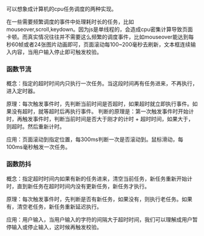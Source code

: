 可以想象成计算机的cpu任务调度的两种实现。

在一些需要频繁调度的事件中处理耗时长的任务，比如mouseover,scroll,keydown。因为js是单线程的，会造成cpu密集计算导致页面卡顿。而真实情况往往并不需要这么频繁的调度事件，比如mouseover能达到每秒60帧或者24张图片动画即可，页面滚动每100~200毫秒去刷新，文本框连续输入内容，当用户输入停止即可触发校验。

### 函数节流

概念：指定的超时时间内只执行一次任务。当这段时间再有任务进来，不再执行，进入定时器。

原理：每次触发事件时，先判断当前时间是否超时，如果超时就立即执行事件。如果没有超时，就等超时后再执行事件。
判断的原理是：第一次触发事件时开始计时，再触发事件时，判断当前时间是否大于刚才的计时 + 超时时间，如果大于，则超时。然后重新计时。

应用：页面滚动到指定位置，每300ms判断一次是否滚动到。鼠标滑动，每100ms毫秒触发一次任务。

### 函数防抖
概念：指定超时时间内如果有新的任务进来，清空当前任务，新任务重新开始计时，直到新任务在超时时间内没有更新任务，新任务才执行。

原理：每次触发事件时，先判断是否有新任务，如果没有，则执行老任务。如果有，清空老任务，新任务重新延迟执行。

应用：用户输入，当用户输入的字符的间隔大于超时时间，我们可以理解成用户暂停输入或停止输入，这时候再触发校验。